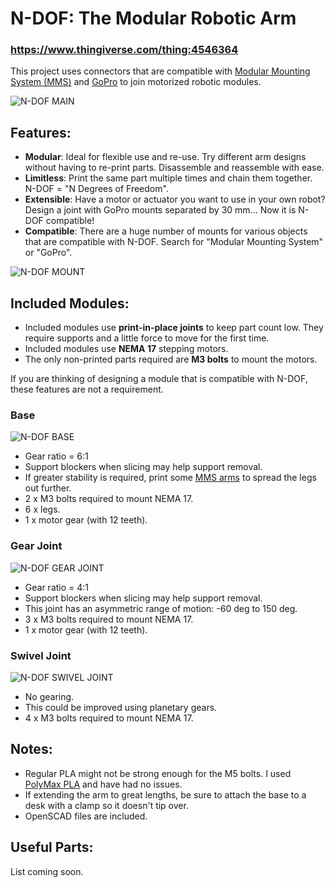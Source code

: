 # N-DOF: The Modular Robotic Arm

### https://www.thingiverse.com/thing:4546364

This project uses connectors that are compatible with [Modular Mounting System (MMS)](https://www.thingiverse.com/thing:2194278) and [GoPro](https://www.thingiverse.com/search?q=gopro) to join motorized robotic modules.

![N-DOF MAIN](https://i.imgur.com/mtwOjiV.png)

## Features:

 - **Modular**: Ideal for flexible use and re-use. Try different arm designs without having to re-print parts. Disassemble and reassemble with ease.
 - **Limitless**: Print the same part multiple times and chain them together. N-DOF = "N Degrees of Freedom".
 - **Extensible**: Have a motor or actuator you want to use in your own robot? Design a joint with GoPro mounts separated by 30 mm... Now it is N-DOF compatible!
 - **Compatible**: There are a huge number of mounts for various objects that are compatible with N-DOF. Search for "Modular Mounting System" or "GoPro".

![N-DOF MOUNT](https://i.imgur.com/UnJRD9D.png)
 
## Included Modules:

 - Included modules use **print-in-place joints** to keep part count low. They require supports and a little force to move for the first time.
 - Included modules use **NEMA 17** stepping motors.
 - The only non-printed parts required are **M3 bolts** to mount the motors.
 
If you are thinking of designing a module that is compatible with N-DOF, these features are not a requirement.

### Base

![N-DOF BASE](https://i.imgur.com/xpi3DVH.png)

 - Gear ratio = 6:1
 - Support blockers when slicing may help support removal.
 - If greater stability is required, print some [MMS arms](https://www.thingiverse.com/thing:2194278) to spread the legs out further.
 - 2 x M3 bolts required to mount NEMA 17.
 - 6 x legs.
 - 1 x motor gear (with 12 teeth).
 
### Gear Joint

![N-DOF GEAR JOINT](https://i.imgur.com/qK0Ncev.png)

 - Gear ratio = 4:1
 - Support blockers when slicing may help support removal.
 - This joint has an asymmetric range of motion: -60 deg to 150 deg.
 - 3 x M3 bolts required to mount NEMA 17.
 - 1 x motor gear (with 12 teeth).
 
### Swivel Joint

![N-DOF SWIVEL JOINT](https://i.imgur.com/99MTfZ6.png)

 - No gearing.
 - This could be improved using planetary gears.
 - 4 x M3 bolts required to mount NEMA 17.
 
## Notes:

 - Regular PLA might not be strong enough for the M5 bolts. I used [PolyMax PLA](https://polymaker.com/product/polymax-pla/) and have had no issues.
 - If extending the arm to great lengths, be sure to attach the base to a desk with a clamp so it doesn't tip over.
 - OpenSCAD files are included.
 
## Useful Parts:

List coming soon.
